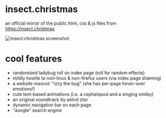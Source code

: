 # insect.christmas

an official mirror of the public html, css & js files from https://insect.christmas

![insect.christmas screenshot](https://insect.christmas/images/github/insectchristmas08162024.png)

# cool features
- randomized ladybug roll on index page (roll for random effects)
- mildly hostile to non-linux & non-firefox users (via index page shaming)
- a website mascot: "izzy the bug" (she has per-page hover-over emotions!)
- cute text-based animations (i.e. a cephalopod and a singing smiley)
- an original soundtrack by astrid ztar
- dynamic navigation bar on each page
- "aoogle" search engine
